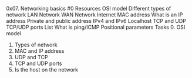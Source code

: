 0x07. Networking basics #0
Resources
OSI model
Different types of network
LAN Network
WAN Network
Internet
MAC address
What is an IP address
Private and public address
IPv4 and IPv6
Localhost
TCP and UDP
TCP/UDP ports List
What is ping/ICMP
Positional parameters
Tasks
0. OSI model
1. Types of network
2. MAC and IP address
3. UDP and TCP
4. TCP and UDP ports
5. Is the host on the network
